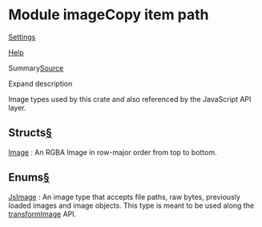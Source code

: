 # Module imageCopy item path

[Settings](../../settings.html)

[Help](../../help.html)

Summary[Source](../../src/tauri/image/mod.rs.html#5-205)

Expand description

Image types used by this crate and also referenced by the JavaScript API layer.

## Structs[§](#structs)

[Image](struct.Image.html.md "struct tauri::image::Image")
:   An RGBA Image in row-major order from top to bottom.

## Enums[§](#enums)

[JsImage](enum.JsImage.html.md "enum tauri::image::JsImage")
:   An image type that accepts file paths, raw bytes, previously loaded images and image objects.
    This type is meant to be used along the [transformImage](https://v2.tauri.app/reference/javascript/api/namespaceimage/#transformimage) API.